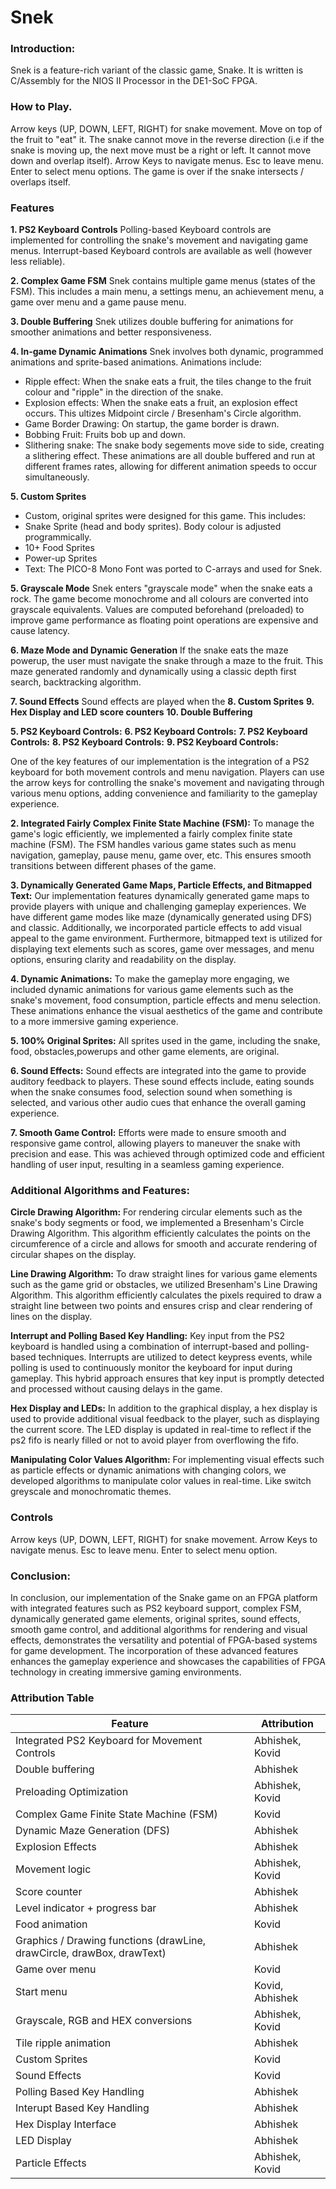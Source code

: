 # Snek

### Introduction:
Snek is a feature-rich variant of the classic game, Snake. It is written is C/Assembly for the NIOS II Processor in the DE1-SoC FPGA. 

### How to Play.
Arrow keys (UP, DOWN, LEFT, RIGHT) for snake movement. Move on top of the fruit to "eat" it. The snake cannot move in the reverse direction (i.e if the snake is moving up, the next move must be a right or left. It cannot move down and overlap itself). 
Arrow Keys to navigate menus. Esc to leave menu. Enter to select menu options.
The game is over if the snake intersects / overlaps itself.

### Features 
**1. PS2 Keyboard Controls**
Polling-based Keyboard controls are implemented for controlling the snake's movement and navigating game menus. Interrupt-based Keyboard controls are available as well (however less reliable).

**2. Complex Game FSM**
Snek contains multiple game menus (states of the FSM). This includes a main menu, a settings menu, an achievement menu, a game over menu and a game pause menu. 

**3. Double Buffering**
Snek utilizes double buffering for animations for smoother animations and better responsiveness.

**4. In-game Dynamic Animations**
Snek involves both dynamic, programmed animations and sprite-based animations. Animations include:
- Ripple effect: When the snake eats a fruit, the tiles change to the fruit colour and "ripple" in the direction of the snake.
- Explosion effects: When the snake eats a fruit, an explosion effect occurs. This ultizes Midpoint circle / Bresenham's Circle algorithm.
- Game Border Drawing: On startup, the game border is drawn.
- Bobbing Fruit: Fruits bob up and down.
- Slithering snake: The snake body segements move side to side, creating a slithering effect.
These animations are all double buffered and run at different frames rates, allowing for different animation speeds to occur simultaneously.

**5. Custom Sprites**
- Custom, original sprites were designed for this game. This includes:
- Snake Sprite (head and body sprites). Body colour is adjusted programmically.
- 10+ Food Sprites
- Power-up Sprites
- Text: The PICO-8 Mono Font was ported to C-arrays and used for Snek.
  
**5. Grayscale Mode**
Snek enters "grayscale mode" when the snake eats a rock. The game become monochrome and all colours are converted into grayscale equivalents. Values are computed beforehand (preloaded) to improve game performance as floating point operations are expensive and cause latency.

**6. Maze Mode and Dynamic Generation**
If the snake eats the maze powerup, the user must navigate the snake through a maze to the fruit. This maze generated randomly and dynamically using a classic depth first search, backtracking algorithm.

**7. Sound Effects**
Sound effects are played when the 
**8. Custom Sprites**
**9. Hex Display and LED score counters**
**10. Double Buffering**



**5. PS2 Keyboard Controls:**
**6. PS2 Keyboard Controls:**
**7. PS2 Keyboard Controls:**
**8. PS2 Keyboard Controls:**
**9. PS2 Keyboard Controls:**

One of the key features of our implementation is the integration of a PS2 keyboard for both movement controls and menu navigation. Players can use the arrow keys for controlling the snake's movement and navigating through various menu options, adding convenience and familiarity to the gameplay experience.

**2. Integrated Fairly Complex Finite State Machine (FSM):**
To manage the game's logic efficiently, we implemented a fairly complex finite state machine (FSM). The FSM handles various game states such as menu navigation, gameplay, pause menu, game over, etc. This ensures smooth transitions between different phases of the game.

**3. Dynamically Generated Game Maps, Particle Effects, and Bitmapped Text:**
Our implementation features dynamically generated game maps to provide players with unique and challenging gameplay experiences. We have different game modes like maze (dynamically generated using DFS) and classic. Additionally, we incorporated particle effects to add visual appeal to the game environment. Furthermore, bitmapped text is utilized for displaying text elements such as scores, game over messages, and menu options, ensuring clarity and readability on the display.

**4. Dynamic Animations:**
To make the gameplay more engaging, we included dynamic animations for various game elements such as the snake's movement, food consumption, particle effects and menu selection. These animations enhance the visual aesthetics of the game and contribute to a more immersive gaming experience.

**5. 100% Original Sprites:**
All sprites used in the game, including the snake, food, obstacles,powerups and other game elements, are original.

**6. Sound Effects:**
Sound effects are integrated into the game to provide auditory feedback to players. These sound effects include, eating sounds when the snake consumes food, selection sound when something is selected, and various other audio cues that enhance the overall gaming experience.

**7. Smooth Game Control:**
Efforts were made to ensure smooth and responsive game control, allowing players to maneuver the snake with precision and ease. This was achieved through optimized code and efficient handling of user input, resulting in a seamless gaming experience.

### Additional Algorithms and Features:

**Circle Drawing Algorithm:**
For rendering circular elements such as the snake's body segments or food, we implemented a Bresenham's Circle Drawing Algorithm. This algorithm efficiently calculates the points on the circumference of a circle and allows for smooth and accurate rendering of circular shapes on the display.

**Line Drawing Algorithm:**
To draw straight lines for various game elements such as the game grid or obstacles, we utilized Bresenham's Line Drawing Algorithm. This algorithm efficiently calculates the pixels required to draw a straight line between two points and ensures crisp and clear rendering of lines on the display.

**Interrupt and Polling Based Key Handling:**
Key input from the PS2 keyboard is handled using a combination of interrupt-based and polling-based techniques. Interrupts are utilized to detect keypress events, while polling is used to continuously monitor the keyboard for input during gameplay. This hybrid approach ensures that key input is promptly detected and processed without causing delays in the game.

**Hex Display and LEDs:**
In addition to the graphical display, a hex display is used to provide additional visual feedback to the player, such as displaying the current score. The LED display is updated in real-time to reflect if the ps2 fifo is nearly filled or not to avoid player from overflowing the fifo.

**Manipulating Color Values Algorithm:**
For implementing visual effects such as particle effects or dynamic animations with changing colors, we developed algorithms to manipulate color values in real-time. Like switch greyscale and monochromatic themes.


### Controls 
Arrow keys (UP, DOWN, LEFT, RIGHT) for snake movement.
Arrow Keys to navigate menus. Esc to leave menu. Enter to select menu option.

### Conclusion:
In conclusion, our implementation of the Snake game on an FPGA platform with integrated features such as PS2 keyboard support, complex FSM, dynamically generated game elements, original sprites, sound effects, smooth game control, and additional algorithms for rendering and visual effects, demonstrates the versatility and potential of FPGA-based systems for game development. The incorporation of these advanced features enhances the gameplay experience and showcases the capabilities of FPGA technology in creating immersive gaming environments.


### Attribution Table


| Feature                                             | Attribution                                                                                   |
|-----------------------------------------------------|-----------------------------------------------------------------------------------------------|
| Integrated PS2 Keyboard for Movement Controls       | Abhishek, Kovid |
| Double buffering| Abhishek |
| Preloading Optimization | Abhishek, Kovid |
| Complex Game Finite State Machine (FSM)| Kovid                        |
| Dynamic Maze Generation (DFS)  |      Abhishek                  |
| Explosion Effects  |      Abhishek                  |
| Movement logic  |      Abhishek, Kovid                  |
| Score counter  |      Abhishek                  |
| Level indicator + progress bar  |      Abhishek                  |
| Food animation | Kovid|
| Graphics / Drawing functions (drawLine, drawCircle, drawBox, drawText) | Abhishek |
|Game over menu| Kovid|
|Start menu | Kovid, Abhishek |
| Grayscale, RGB and HEX conversions | Abhishek, Kovid |
| Tile ripple animation   								| Abhishek |                    
| Custom Sprites               					  | Kovid                            |
| Sound Effects                           |Kovid                    |
| Polling Based Key Handling            |  Abhishek        |
| Interupt Based Key Handling            |  Abhishek        |
| Hex Display Interface | Abhishek 
| LED Display                                     |Abhishek                      |
|Particle Effects |Abhishek, Kovid|
